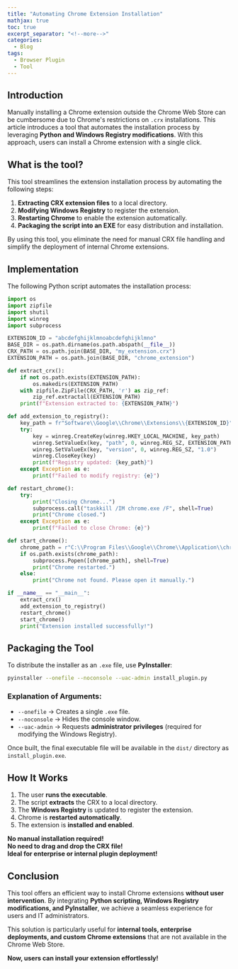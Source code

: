 ```yaml
---
title: "Automating Chrome Extension Installation"
mathjax: true
toc: true
excerpt_separator: "<!--more-->"
categories:
  - Blog
tags:
  - Browser Plugin
  - Tool
---
```


## Introduction

Manually installing a Chrome extension outside the Chrome Web Store can be cumbersome due to Chrome's restrictions on `.crx` installations. This article introduces a tool that automates the installation process by leveraging **Python and Windows Registry modifications**. With this approach, users can install a Chrome extension with a single click.

## What is the tool?

This tool streamlines the extension installation process by automating the following steps:
1. **Extracting CRX extension files** to a local directory.
2. **Modifying Windows Registry** to register the extension.
3. **Restarting Chrome** to enable the extension automatically.
4. **Packaging the script into an EXE** for easy distribution and installation.

By using this tool, you eliminate the need for manual CRX file handling and simplify the deployment of internal Chrome extensions.

## Implementation

The following Python script automates the installation process:

```python
import os
import zipfile
import shutil
import winreg
import subprocess

EXTENSION_ID = "abcdefghijklmnoabcdefghijklmno"
BASE_DIR = os.path.dirname(os.path.abspath(__file__))
CRX_PATH = os.path.join(BASE_DIR, "my_extension.crx")
EXTENSION_PATH = os.path.join(BASE_DIR, "chrome_extension")

def extract_crx():
    if not os.path.exists(EXTENSION_PATH):
        os.makedirs(EXTENSION_PATH)
    with zipfile.ZipFile(CRX_PATH, 'r') as zip_ref:
        zip_ref.extractall(EXTENSION_PATH)
    print(f"Extension extracted to: {EXTENSION_PATH}")

def add_extension_to_registry():
    key_path = fr"Software\\Google\\Chrome\\Extensions\\{EXTENSION_ID}"
    try:
        key = winreg.CreateKey(winreg.HKEY_LOCAL_MACHINE, key_path)
        winreg.SetValueEx(key, "path", 0, winreg.REG_SZ, EXTENSION_PATH)
        winreg.SetValueEx(key, "version", 0, winreg.REG_SZ, "1.0")
        winreg.CloseKey(key)
        print(f"Registry updated: {key_path}")
    except Exception as e:
        print(f"Failed to modify registry: {e}")

def restart_chrome():
    try:
        print("Closing Chrome...")
        subprocess.call("taskkill /IM chrome.exe /F", shell=True)
        print("Chrome closed.")
    except Exception as e:
        print(f"Failed to close Chrome: {e}")

def start_chrome():
    chrome_path = r"C:\\Program Files\\Google\\Chrome\\Application\\chrome.exe"
    if os.path.exists(chrome_path):
        subprocess.Popen([chrome_path], shell=True)
        print("Chrome restarted.")
    else:
        print("Chrome not found. Please open it manually.")

if __name__ == "__main__":
    extract_crx()
    add_extension_to_registry()
    restart_chrome()
    start_chrome()
    print("Extension installed successfully!")
```

## Packaging the Tool

To distribute the installer as an `.exe` file, use **PyInstaller**:

```sh
pyinstaller --onefile --noconsole --uac-admin install_plugin.py
```

### Explanation of Arguments:
- `--onefile` → Creates a single `.exe` file.
- `--noconsole` → Hides the console window.
- `--uac-admin` → Requests **administrator privileges** (required for modifying the Windows Registry).

Once built, the final executable file will be available in the `dist/` directory as `install_plugin.exe`.

## How It Works

1. The user **runs the executable**.
2. The script **extracts** the CRX to a local directory.
3. The **Windows Registry** is updated to register the extension.
4. Chrome is **restarted automatically**.
5. The extension is **installed and enabled**.

**No manual installation required!**  
**No need to drag and drop the CRX file!**  
**Ideal for enterprise or internal plugin deployment!**  

## Conclusion

This tool offers an efficient way to install Chrome extensions **without user intervention**. By integrating **Python scripting, Windows Registry modifications, and PyInstaller**, we achieve a seamless experience for users and IT administrators.

This solution is particularly useful for **internal tools, enterprise deployments, and custom Chrome extensions** that are not available in the Chrome Web Store.

**Now, users can install your extension effortlessly!** 

<script type="module">
  import mermaid from 'https://cdn.jsdelivr.net/npm/mermaid@10/dist/mermaid.esm.min.mjs';
  mermaid.initialize({ startOnLoad: true });
</script>

